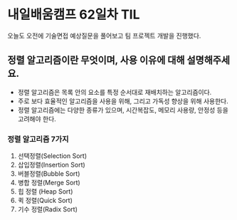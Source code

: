 # 내일배움캠프 62일차 TIL    
오늘도 오전에 기술면접 예상질문을 풀어보고 팀 프로젝트 개발을 진행했다.   

## 정렬 알고리즘이란 무엇이며, 사용 이유에 대해 설명해주세요.  
- 정렬 알고리즘은 목록 안의 요소를 특정 순서대로 재배치하는 알고리즘이다.
- 주로 보다 효율적인 알고리즘을 사용을 위해, 그리고 가독성 향상을 위해 사용한다.
- 정렬 알고리즘에는 다양한 종류가 있으며, 시간복잡도, 메모리 사용량, 안정성 등을 고려해야 한다.

### 정렬 알고리즘 7가지  
1. 선택정렬(Selection Sort)
2. 삽입정렬(Insertion Sort)
3. 버블정렬(Bubble Sort)
4. 병합 정렬(Merge Sort)
5. 힙 정렬 (Heap Sort)  
6. 퀵 정렬(Quick Sort)
7. 기수 정렬(Radix Sort)  

